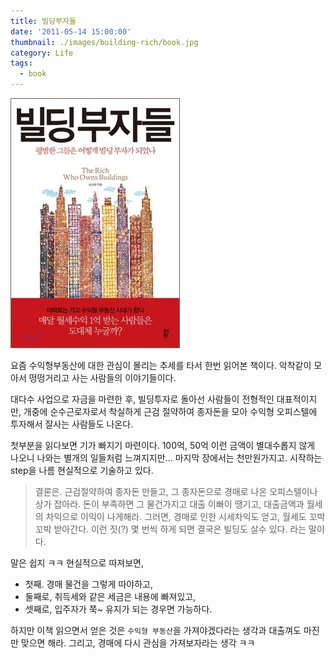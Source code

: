 ```yaml
---
title: 빌딩부자들
date: '2011-05-14 15:00:00'
thumbnail: ./images/building-rich/book.jpg
category: Life
tags:
  - book
---
```


![](./images/building-rich/book.jpg)

요즘 수익형부동산에 대한 관심이 몰리는 추세를 타서 한번 읽어본 책이다.
악착같이 모아서 떵떵거리고 사는 사람들의 이야기들이다.

대다수 사업으로 자금을 마련한 후, 빌딩투자로 돌아선 사람들이 전형적인 대표적이지만,
개중에 순수근로자로서 착실하게 근검 절약하여 종자돈을 모아
수익형 오피스텔에 투자해서 잘사는 사람들도 나온다.

첫부분을 읽다보면 기가 빠지기 마련이다. 100억, 50억 이런 금액이 별대수롭지 않게 나오니
나와는 별개의 일들처럼 느껴지지만…
마지막 장에서는 천만원가지고. 시작하는 step을 나름 현실적으로 기술하고 있다.

> 결론은. 근검절약하여 종자돈 만들고,
> 그 종자돈으로 경매로 나온 오피스텔이나 상가 잡아라. 돈이 부족하면 그 물건가지고 대출 이빠이 땡기고, 대출금액과 월세의 차익으로 이익이 나게해라.
> 그러면, 경매로 인한 시세차익도 얻고, 월세도 꼬박꼬박 받아간다.
> 이런 짓(?) 몇 번씩 하게 되면 결국은 빌딩도 살수 있다. 라는 말이다.

말은 쉽지 ㅋㅋ
현실적으로 따져보면,

- 첫째. 경매 물건을 그렇게 따야하고,
- 둘째로, 취득세와 같은 세금은 내용에 빠져있고,
- 셋째로, 입주자가 쭉~ 유지가 되는 경우면 가능하다.

하지만 이책 읽으면서 얻은 것은 `수익형 부동산`을 가져야겠다라는 생각과 대출껴도 마진만 맞으면 해라. 그리고, 경매에 다시 관심을 가져보자라는 생각 ㅋㅋ
